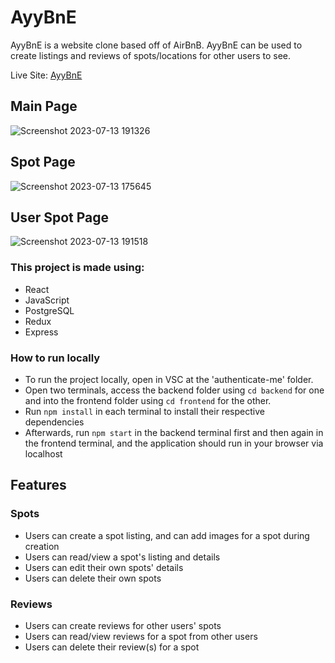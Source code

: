 
# AyyBnE
AyyBnE is a website clone based off of AirBnB. AyyBnE can be used to create listings and reviews of spots/locations for other users to see.

Live Site: [AyyBnE](https://saads-auth-me.onrender.com)

## Main Page
![Screenshot 2023-07-13 191326](https://github.com/anwersaad0/API-Project/assets/80143838/d297f8fc-8a45-47f2-acb1-604dcc20f225)

## Spot Page
![Screenshot 2023-07-13 175645](https://github.com/anwersaad0/API-Project/assets/80143838/21f64aa8-7d34-497b-8f03-ab49ee910ec3)

## User Spot Page
![Screenshot 2023-07-13 191518](https://github.com/anwersaad0/API-Project/assets/80143838/3048525c-b67d-4de3-a751-e059b4817589)


### This project is made using:
- React
- JavaScript
- PostgreSQL
- Redux
- Express

### How to run locally

- To run the project locally, open in VSC at the 'authenticate-me' folder.
- Open two terminals, access the backend folder using ```cd backend``` for one and into the frontend folder using ```cd frontend``` for the other.
- Run ```npm install``` in each terminal to install their respective dependencies
- Afterwards, run ```npm start``` in the backend terminal first and then again in the frontend terminal, and the application should run in your browser via localhost

## Features
### Spots
- Users can create a spot listing, and can add images for a spot during creation
- Users can read/view a spot's listing and details
- Users can edit their own spots' details
- Users can delete their own spots

### Reviews
- Users can create reviews for other users' spots
- Users can read/view reviews for a spot from other users
- Users can delete their review(s) for a spot
